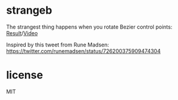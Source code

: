 # strangeb

The strangest thing happens when you rotate Bezier control points: [Result](https://anvaka.github.io/strangeb/)/[Video](https://www.youtube.com/watch?v=g19QQaGQFUA)

Inspired by this tweet from Rune Madsen: https://twitter.com/runemadsen/status/726200375909474304

# license

MIT
